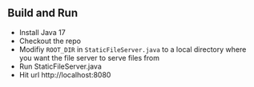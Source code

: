 ## Build and Run
- Install Java 17
- Checkout the repo
- Modifiy `ROOT_DIR` in `StaticFileServer.java` to a local directory where you want the file server to serve files from
- Run StaticFileServer.java
- Hit url http://localhost:8080
